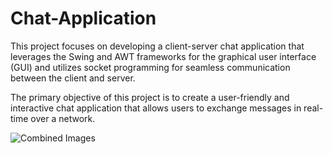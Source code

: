# Chat-Application
This project focuses on developing a client-server chat application that leverages the Swing and AWT frameworks for the graphical user interface (GUI) and utilizes socket programming for seamless communication between the client and server.

The primary objective of this project is to create a user-friendly and interactive chat application that allows users to exchange messages in real-time over a network.


![Combined Images](https://user-images.githubusercontent.com/95848665/200626745-8e12dfab-5e5e-4650-ae3a-297b515f63db.jpg)

